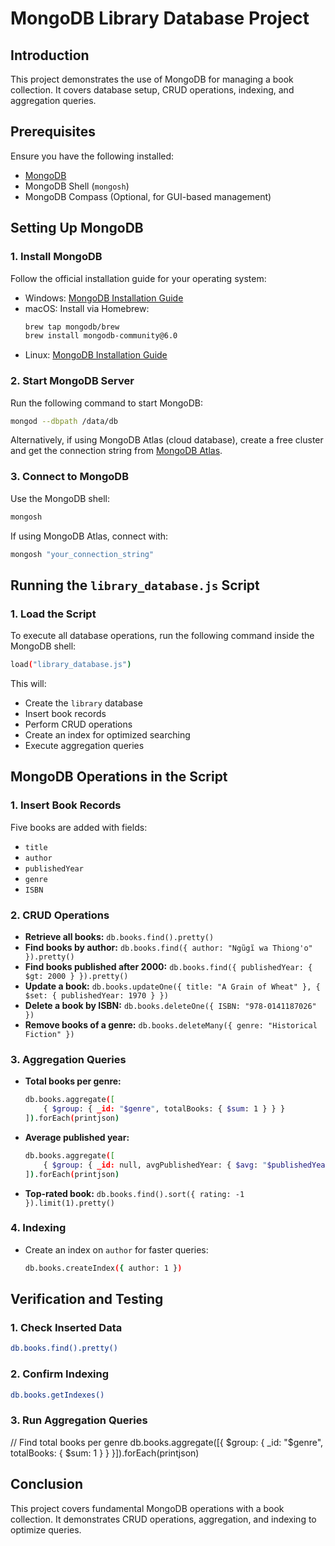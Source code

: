 # MongoDB Library Database Project

## Introduction
This project demonstrates the use of MongoDB for managing a book collection. It covers database setup, CRUD operations, indexing, and aggregation queries.

## Prerequisites
Ensure you have the following installed:
- [MongoDB](https://www.mongodb.com/try/download/community)
- MongoDB Shell (`mongosh`)
- MongoDB Compass (Optional, for GUI-based management)

## Setting Up MongoDB
### **1. Install MongoDB**
Follow the official installation guide for your operating system:
- Windows: [MongoDB Installation Guide](https://docs.mongodb.com/manual/tutorial/install-mongodb-on-windows/)
- macOS: Install via Homebrew:
  ```sh
  brew tap mongodb/brew
  brew install mongodb-community@6.0
- Linux: [MongoDB Installation Guide](https://docs.mongodb.com/manual/administration/install-on-linux/)

### **2. Start MongoDB Server**
Run the following command to start MongoDB:
```sh
mongod --dbpath /data/db
```
Alternatively, if using MongoDB Atlas (cloud database), create a free cluster and get the connection string from [MongoDB Atlas](https://www.mongodb.com/cloud/atlas).

### **3. Connect to MongoDB**
Use the MongoDB shell:
```sh
mongosh
```
If using MongoDB Atlas, connect with:
```sh
mongosh "your_connection_string"
```

## Running the `library_database.js` Script
### **1. Load the Script**
To execute all database operations, run the following command inside the MongoDB shell:
```sh
load("library_database.js")
```
This will:
- Create the `library` database
- Insert book records
- Perform CRUD operations
- Create an index for optimized searching
- Execute aggregation queries

## MongoDB Operations in the Script
### **1. Insert Book Records**
Five books are added with fields:
- `title`
- `author`
- `publishedYear`
- `genre`
- `ISBN`

### **2. CRUD Operations**
- **Retrieve all books:** `db.books.find().pretty()`
- **Find books by author:** `db.books.find({ author: "Ngũgĩ wa Thiong'o" }).pretty()`
- **Find books published after 2000:** `db.books.find({ publishedYear: { $gt: 2000 } }).pretty()`
- **Update a book:** `db.books.updateOne({ title: "A Grain of Wheat" }, { $set: { publishedYear: 1970 } })`
- **Delete a book by ISBN:** `db.books.deleteOne({ ISBN: "978-0141187026" })`
- **Remove books of a genre:** `db.books.deleteMany({ genre: "Historical Fiction" })`

### **3. Aggregation Queries**
- **Total books per genre:**
  ```sh
  db.books.aggregate([
      { $group: { _id: "$genre", totalBooks: { $sum: 1 } } }
  ]).forEach(printjson)
  ```
- **Average published year:**
  ```sh
  db.books.aggregate([
      { $group: { _id: null, avgPublishedYear: { $avg: "$publishedYear" } } }
  ]).forEach(printjson)
  ```
- **Top-rated book:** `db.books.find().sort({ rating: -1 }).limit(1).pretty()`

### **4. Indexing**
- Create an index on `author` for faster queries:
  ```sh
  db.books.createIndex({ author: 1 })
  ```

## Verification and Testing
### **1. Check Inserted Data**
```sh
db.books.find().pretty()
```
### **2. Confirm Indexing**
```sh
db.books.getIndexes()
```
### **3. Run Aggregation Queries**

// Find total books per genre
db.books.aggregate([{ $group: { _id: "$genre", totalBooks: { $sum: 1 } } }]).forEach(printjson)


## Conclusion
This project covers fundamental MongoDB operations with a book collection. It demonstrates CRUD operations, aggregation, and indexing to optimize queries.

